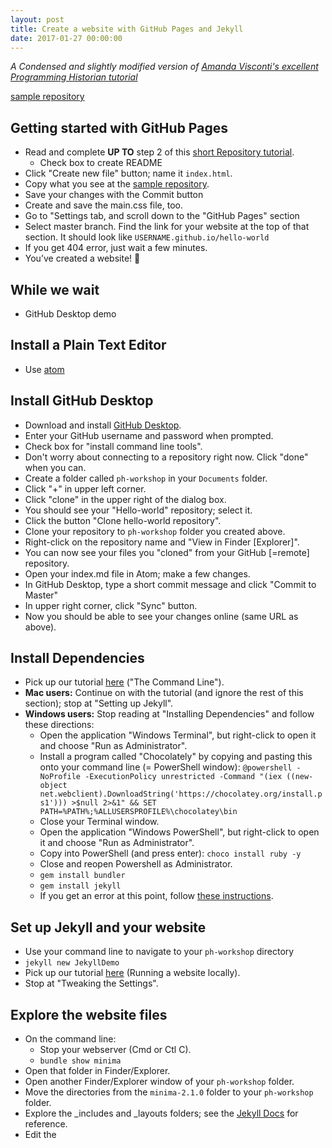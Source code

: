 ```yaml
---
layout: post
title: Create a website with GitHub Pages and Jekyll
date: 2017-01-27 00:00:00
---
```


_A Condensed and slightly modified version of [Amanda Visconti's excellent Programming Historian tutorial](http://programminghistorian.org/lessons/building-static-sites-with-jekyll-github-pages)_

[sample repository](https://github.com/fredgibbs/hello-world-fg)


## Getting started with GitHub Pages
- Read and complete **UP TO** step 2 of this [short Repository tutorial](https://guides.github.com/activities/hello-world/).
  - Check box to create README
- Click "Create new file" button; name it `index.html`.
- Copy what you see at the [sample repository](https://github.com/fredgibbs/hello-world-fg).
- Save your changes with the Commit button
- Create and save the main.css file, too.
- Go to "Settings tab, and scroll down to the "GitHub Pages" section
- Select master branch. Find the link for your website at the top of that section. It should look like `USERNAME.github.io/hello-world`
- If you get 404 error, just wait a few minutes.
- You’ve created a website! :tada:

## While we wait
- GitHub Desktop demo

## Install a Plain Text Editor
- Use [atom](http://atom.io)

## Install GitHub Desktop
- Download and install [GitHub Desktop](https://desktop.github.com/).
- Enter your GitHub username and password when prompted.
- Check box for "install command line tools".
- Don't worry about connecting to a repository right now. Click "done" when you can.
- Create a folder called `ph-workshop` in your `Documents` folder.
- Click "+" in upper left corner.
- Click "clone" in the upper right of the dialog box.
- You should see your "Hello-world" repository; select it.
- Click the button "Clone hello-world repository".
- Clone your repository to `ph-workshop` folder you created above.
- Right-click on the repository name and "View in Finder [Explorer]".
- You can now see your files you "cloned" from your GitHub [=remote] repository.
- Open your index.md file in Atom; make a few changes.
- In GitHub Desktop, type a short commit message and click "Commit to Master"
- In upper right corner, click "Sync" button.
- Now you should be able to see your changes online (same URL as above).

## Install Dependencies
- Pick up our tutorial [here](http://programminghistorian.org/lessons/building-static-sites-with-jekyll-github-pages#command-line-a-idsection1-4a) ("The Command Line").
- **Mac users:** Continue on with the tutorial (and ignore the rest of this section); stop at "Setting up Jekyll".
- **Windows users:** Stop reading at "Installing Dependencies" and follow these directions:
  - Open the application "Windows Terminal", but right-click to open it and choose "Run as Administrator".
  - Install a program called "Chocolately" by copying and pasting this onto your command line (= PowerShell window): `@powershell -NoProfile -ExecutionPolicy unrestricted -Command "(iex ((new-object net.webclient).DownloadString('https://chocolatey.org/install.ps1'))) >$null 2>&1" && SET PATH=%PATH%;%ALLUSERSPROFILE%\chocolatey\bin`
  - Close your Terminal window.
  - Open the application "Windows PowerShell", but right-click to open it and choose "Run as Administrator".
  - Copy into PowerShell (and press enter): `choco install ruby -y`
  - Close and reopen Powershell as Administrator.
  - `gem install bundler`
  - `gem install jekyll`
  - If you get an error at this point, follow [these instructions](http://guides.rubygems.org/ssl-certificate-update/).

## Set up Jekyll and your website
- Use your command line to navigate to your `ph-workshop` directory
- `jekyll new JekyllDemo`
- Pick up our tutorial [here](http://programminghistorian.org/lessons/building-static-sites-with-jekyll-github-pages#running-a-website-locally-a-idsection3aa) (Running a website locally).
- Stop at "Tweaking the Settings".

## Explore the website files
- On the command line:
  - Stop your webserver (Cmd or Ctl C).
  - `bundle show minima`
- Open that folder in Finder/Explorer.
- Open another Finder/Explorer window of your `ph-workshop` folder.
- Move the directories from the `minima-2.1.0` folder to your `ph-workshop` folder.
- Explore the \_includes and \_layouts folders; see the [Jekyll Docs](https://jekyllrb.com/docs/includes/) for reference.
- Edit the
